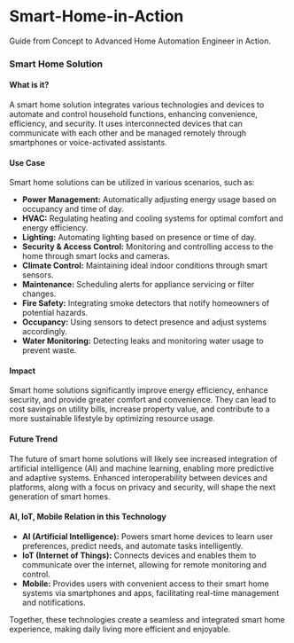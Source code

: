 # Smart-Home-in-Action
Guide from Concept to Advanced Home Automation Engineer in Action.

### Smart Home Solution

#### What is it?
A smart home solution integrates various technologies and devices to automate and control household functions, enhancing convenience, efficiency, and security. It uses interconnected devices that can communicate with each other and be managed remotely through smartphones or voice-activated assistants.

#### Use Case
Smart home solutions can be utilized in various scenarios, such as:
- **Power Management:** Automatically adjusting energy usage based on occupancy and time of day.
- **HVAC:** Regulating heating and cooling systems for optimal comfort and energy efficiency.
- **Lighting:** Automating lighting based on presence or time of day.
- **Security & Access Control:** Monitoring and controlling access to the home through smart locks and cameras.
- **Climate Control:** Maintaining ideal indoor conditions through smart sensors.
- **Maintenance:** Scheduling alerts for appliance servicing or filter changes.
- **Fire Safety:** Integrating smoke detectors that notify homeowners of potential hazards.
- **Occupancy:** Using sensors to detect presence and adjust systems accordingly.
- **Water Monitoring:** Detecting leaks and monitoring water usage to prevent waste.

#### Impact
Smart home solutions significantly improve energy efficiency, enhance security, and provide greater comfort and convenience. They can lead to cost savings on utility bills, increase property value, and contribute to a more sustainable lifestyle by optimizing resource usage.

#### Future Trend
The future of smart home solutions will likely see increased integration of artificial intelligence (AI) and machine learning, enabling more predictive and adaptive systems. Enhanced interoperability between devices and platforms, along with a focus on privacy and security, will shape the next generation of smart homes.

#### AI, IoT, Mobile Relation in this Technology
- **AI (Artificial Intelligence):** Powers smart home devices to learn user preferences, predict needs, and automate tasks intelligently.
- **IoT (Internet of Things):** Connects devices and enables them to communicate over the internet, allowing for remote monitoring and control.
- **Mobile:** Provides users with convenient access to their smart home systems via smartphones and apps, facilitating real-time management and notifications.

Together, these technologies create a seamless and integrated smart home experience, making daily living more efficient and enjoyable.
